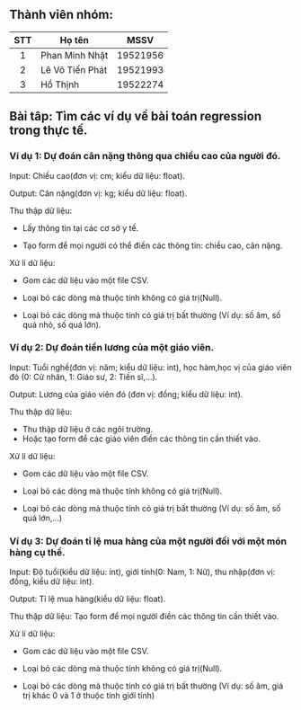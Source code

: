 ## Thành viên nhóm:
| STT | Họ tên | MSSV | 
| :---: | --- | --- |
| 1 | Phan Minh Nhật | 19521956 |
| 2 | Lê Võ Tiến Phát | 19521993 |   
| 3 | Hồ Thịnh | 19522274 | 

## Bài tâp: Tìm các ví dụ về bài toán regression trong thực tế.
### Ví dụ 1: Dự đoán cân nặng thông qua chiều cao của người đó.
Input: Chiều cao(đơn vị: cm; kiểu dữ liệu: float).

Output: Cân nặng(đơn vị: kg; kiểu dữ liệu: float).

Thu thập dữ liệu: 
- Lấy thông tin tại các cơ sở y tế.

- Tạo form để mọi người có thể điền các thông tin: chiều cao, cân nặng.

Xử lí dữ liệu:
- Gom các dữ liệu vào một file CSV. 

- Loại bỏ các dòng mà thuộc tính không có giá trị(Null).

- Loại bỏ các dòng mà thuộc tính có giá trị bất thường (Ví dụ: số âm, số quá nhỏ, số quá lớn).
### Ví dụ 2: Dự đoán tiền lương của một giáo viên.
Input: Tuổi nghề(đơn vị: năm; kiểu dữ liệu: int), học hàm,học vị của giáo viên đó (0: Cử nhân, 1: Giáo sư, 2: Tiến sĩ,...).

Output: Lương của giáo viên đó (đơn vị: đồng; kiểu dữ liệu: int).

Thu thập dữ liệu: 
- Thu thập dữ liệu ở các ngôi trường.
- Hoặc tạo form để các giáo viên điền các thông tin cần thiết vào.

Xử lí dữ liệu:
- Gom các dữ liệu vào một file CSV. 

- Loại bỏ các dòng mà thuộc tính không có giá trị(Null).

- Loại bỏ các dòng mà thuộc tính có giá trị bất thường (Ví dụ: số âm, số quá lớn,...)

### Ví dụ 3: Dự đoán tỉ lệ mua hàng của một người đối với một món hàng cụ thể.
Input: Độ tuổi(kiểu dữ liệu: int), giới tính(0: Nam, 1: Nữ), thu nhập(đơn vị: đồng, kiểu dữ liệu: int).

Output: Tỉ lệ mua hàng(kiểu dữ liệu: float).

Thu thập dữ liệu: Tạo form để mọi người điền các thông tin cần thiết vào.

Xử lí dữ liệu:
- Gom các dữ liệu vào một file CSV. 

- Loại bỏ các dòng mà thuộc tính không có giá trị(Null).

- Loại bỏ các dòng mà thuộc tính có giá trị bất thường (Ví dụ: số âm, giá trị khác 0 và 1 ở thuộc tính giới tính)

